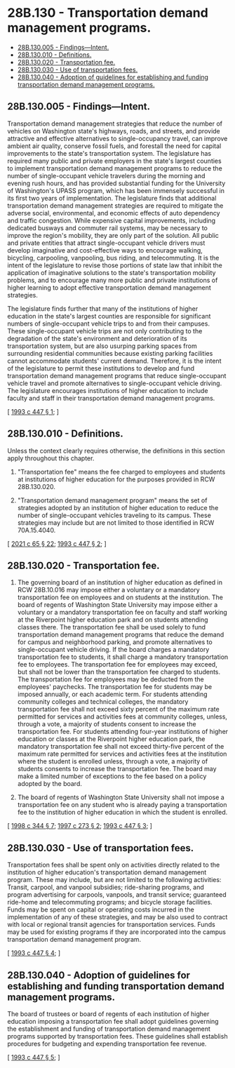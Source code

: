# 28B.130 - Transportation demand management programs.
* [28B.130.005 - Findings—Intent.](#28b130005---findingsintent)
* [28B.130.010 - Definitions.](#28b130010---definitions)
* [28B.130.020 - Transportation fee.](#28b130020---transportation-fee)
* [28B.130.030 - Use of transportation fees.](#28b130030---use-of-transportation-fees)
* [28B.130.040 - Adoption of guidelines for establishing and funding transportation demand management programs.](#28b130040---adoption-of-guidelines-for-establishing-and-funding-transportation-demand-management-programs)
## 28B.130.005 - Findings—Intent.
Transportation demand management strategies that reduce the number of vehicles on Washington state's highways, roads, and streets, and provide attractive and effective alternatives to single-occupancy travel, can improve ambient air quality, conserve fossil fuels, and forestall the need for capital improvements to the state's transportation system. The legislature has required many public and private employers in the state's largest counties to implement transportation demand management programs to reduce the number of single-occupant vehicle travelers during the morning and evening rush hours, and has provided substantial funding for the University of Washington's UPASS program, which has been immensely successful in its first two years of implementation. The legislature finds that additional transportation demand management strategies are required to mitigate the adverse social, environmental, and economic effects of auto dependency and traffic congestion. While expensive capital improvements, including dedicated busways and commuter rail systems, may be necessary to improve the region's mobility, they are only part of the solution. All public and private entities that attract single-occupant vehicle drivers must develop imaginative and cost-effective ways to encourage walking, bicycling, carpooling, vanpooling, bus riding, and telecommuting. It is the intent of the legislature to revise those portions of state law that inhibit the application of imaginative solutions to the state's transportation mobility problems, and to encourage many more public and private institutions of higher learning to adopt effective transportation demand management strategies.

The legislature finds further that many of the institutions of higher education in the state's largest counties are responsible for significant numbers of single-occupant vehicle trips to and from their campuses. These single-occupant vehicle trips are not only contributing to the degradation of the state's environment and deterioration of its transportation system, but are also usurping parking spaces from surrounding residential communities because existing parking facilities cannot accommodate students' current demand. Therefore, it is the intent of the legislature to permit these institutions to develop and fund transportation demand management programs that reduce single-occupant vehicle travel and promote alternatives to single-occupant vehicle driving. The legislature encourages institutions of higher education to include faculty and staff in their transportation demand management programs.

\[ [1993 c 447 § 1](http://lawfilesext.leg.wa.gov/biennium/1993-94/Pdf/Bills/Session%20Laws/House/1085-S.SL.pdf?cite=1993%20c%20447%20§%201); \]

## 28B.130.010 - Definitions.
Unless the context clearly requires otherwise, the definitions in this section apply throughout this chapter.

1. "Transportation fee" means the fee charged to employees and students at institutions of higher education for the purposes provided in RCW 28B.130.020.

2. "Transportation demand management program" means the set of strategies adopted by an institution of higher education to reduce the number of single-occupant vehicles traveling to its campus. These strategies may include but are not limited to those identified in RCW 70A.15.4040.

\[ [2021 c 65 § 22](http://lawfilesext.leg.wa.gov/biennium/2021-22/Pdf/Bills/Session%20Laws/House/1192.SL.pdf?cite=2021%20c%2065%20§%2022); [1993 c 447 § 2](http://lawfilesext.leg.wa.gov/biennium/1993-94/Pdf/Bills/Session%20Laws/House/1085-S.SL.pdf?cite=1993%20c%20447%20§%202); \]

## 28B.130.020 - Transportation fee.
1. The governing board of an institution of higher education as defined in RCW 28B.10.016 may impose either a voluntary or a mandatory transportation fee on employees and on students at the institution. The board of regents of Washington State University may impose either a voluntary or a mandatory transportation fee on faculty and staff working at the Riverpoint higher education park and on students attending classes there. The transportation fee shall be used solely to fund transportation demand management programs that reduce the demand for campus and neighborhood parking, and promote alternatives to single-occupant vehicle driving. If the board charges a mandatory transportation fee to students, it shall charge a mandatory transportation fee to employees. The transportation fee for employees may exceed, but shall not be lower than the transportation fee charged to students. The transportation fee for employees may be deducted from the employees' paychecks. The transportation fee for students may be imposed annually, or each academic term. For students attending community colleges and technical colleges, the mandatory transportation fee shall not exceed sixty percent of the maximum rate permitted for services and activities fees at community colleges, unless, through a vote, a majority of students consent to increase the transportation fee. For students attending four-year institutions of higher education or classes at the Riverpoint higher education park, the mandatory transportation fee shall not exceed thirty-five percent of the maximum rate permitted for services and activities fees at the institution where the student is enrolled unless, through a vote, a majority of students consents to increase the transportation fee. The board may make a limited number of exceptions to the fee based on a policy adopted by the board.

2. The board of regents of Washington State University shall not impose a transportation fee on any student who is already paying a transportation fee to the institution of higher education in which the student is enrolled.

\[ [1998 c 344 § 7](http://lawfilesext.leg.wa.gov/biennium/1997-98/Pdf/Bills/Session%20Laws/Senate/6655-S.SL.pdf?cite=1998%20c%20344%20§%207); [1997 c 273 § 2](http://lawfilesext.leg.wa.gov/biennium/1997-98/Pdf/Bills/Session%20Laws/House/2193-S.SL.pdf?cite=1997%20c%20273%20§%202); [1993 c 447 § 3](http://lawfilesext.leg.wa.gov/biennium/1993-94/Pdf/Bills/Session%20Laws/House/1085-S.SL.pdf?cite=1993%20c%20447%20§%203); \]

## 28B.130.030 - Use of transportation fees.
Transportation fees shall be spent only on activities directly related to the institution of higher education's transportation demand management program. These may include, but are not limited to the following activities: Transit, carpool, and vanpool subsidies; ride-sharing programs, and program advertising for carpools, vanpools, and transit service; guaranteed ride-home and telecommuting programs; and bicycle storage facilities. Funds may be spent on capital or operating costs incurred in the implementation of any of these strategies, and may be also used to contract with local or regional transit agencies for transportation services. Funds may be used for existing programs if they are incorporated into the campus transportation demand management program.

\[ [1993 c 447 § 4](http://lawfilesext.leg.wa.gov/biennium/1993-94/Pdf/Bills/Session%20Laws/House/1085-S.SL.pdf?cite=1993%20c%20447%20§%204); \]

## 28B.130.040 - Adoption of guidelines for establishing and funding transportation demand management programs.
The board of trustees or board of regents of each institution of higher education imposing a transportation fee shall adopt guidelines governing the establishment and funding of transportation demand management programs supported by transportation fees. These guidelines shall establish procedures for budgeting and expending transportation fee revenue.

\[ [1993 c 447 § 5](http://lawfilesext.leg.wa.gov/biennium/1993-94/Pdf/Bills/Session%20Laws/House/1085-S.SL.pdf?cite=1993%20c%20447%20§%205); \]

